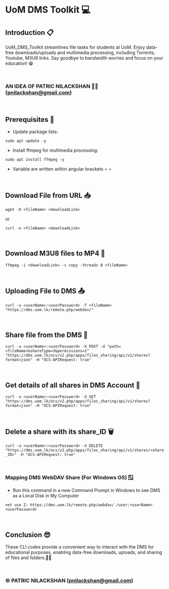 # __UoM DMS Toolkit__ 💻

## Introduction 📋

UoM_DMS_Toolkit streamlines file tasks for students at UoM. Enjoy data-free downloads/uploads and multimedia processing, including Torrents, Youtube, M3U8 links. Say goodbye to bandwidth worries and focus on your education! 😁

<br>

### AN IDEA OF PATRIC NILACKSHAN 🧑‍💻 (pnilackshan@gmail.com)

<br>

## Prerequisites 🎯

- Update package lists:

`
sudo apt update -y
`

- Install ffmpeg for multimedia processing:

`
sudo apt install ffmpeg -y
`

- Variable are written within angular brackets `< >` 

<br>

## Download File from URL 📥

`
wget -O <fileName> <downloadLink>
`
<br>

or
<br>

`
curl -o <fileName> <downloadLink>
`

<br>

## Download M3U8 files to MP4 🔗

`
ffmpeg -i <downloadLink> -c copy -threads 8 <fileName>
`

<br>

## Uploading File to DMS 📤

`
curl -u <userName>:<userPassword> -T <fileName> "https://dms.uom.lk/remote.php/webdav/"
`

<br>

## Share file from the DMS 🔁

`
curl -u <userName>:<userPassword> -X POST -d "path=<fileName>&shareType=3&permissions=1" "https://dms.uom.lk/ocs/v2.php/apps/files_sharing/api/v1/shares?format=json" -H "OCS-APIRequest: true"
`

<br>

## Get details of all shares in DMS Account 📢

`
curl -u <userName>:<userPassword> -X GET "https://dms.uom.lk/ocs/v2.php/apps/files_sharing/api/v1/shares?format=json" -H "OCS-APIRequest: true"
`

<br>

## Delete a share with its share_ID 🗑️
`
curl -u <userName>:<userPassword> -X DELETE "https://dms.uom.lk/ocs/v2.php/apps/files_sharing/api/v1/shares/<share_ID>" -H "OCS-APIRequest: true"
`

<br>

### Mapping DMS WebDAV Share (For Windows OS) 🪟

- Run this command in a new Command Prompt in Windows to see DMS as a Local Disk in My Computer

`
net use Z: https://dms.uom.lk/remote.php/webdav/ /user:<userName> <userPassword>
`

<br>

## Conclusion 😎
These CLI codes provide a convenient way to interact with the DMS for educational purposes, enabling data-free downloads, uploads, and sharing of files and folders.🧑‍💻

<br>

### © PATRIC NILACKSHAN (pnilackshan@gmail.com)
